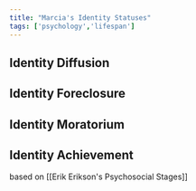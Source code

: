 ```yaml
---
title: "Marcia's Identity Statuses"
tags: ['psychology','lifespan']
---
```


## Identity Diffusion
## Identity Foreclosure
## Identity Moratorium
## Identity Achievement

based on [[Erik Erikson's Psychosocial Stages]] 
